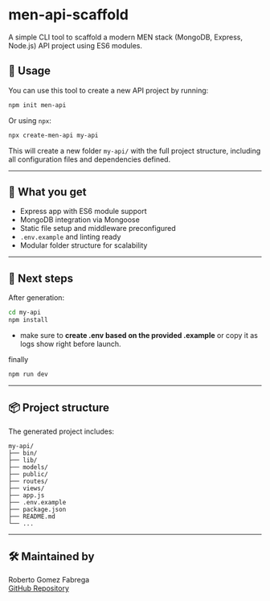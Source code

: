# men-api-scaffold

A simple CLI tool to scaffold a modern MEN stack (MongoDB, Express, Node.js) API project using ES6 modules.

## 🚀 Usage

You can use this tool to create a new API project by running:

```bash
npm init men-api
```

Or using `npx`:

```bash
npx create-men-api my-api
```

This will create a new folder `my-api/` with the full project structure, including all configuration files and dependencies defined.

---

## 📁 What you get

- Express app with ES6 module support
- MongoDB integration via Mongoose
- Static file setup and middleware preconfigured
- `.env.example` and linting ready
- Modular folder structure for scalability

---

## 📝 Next steps

After generation:

```bash
cd my-api
npm install
```
- make sure to __create .env based on the provided .example__ or copy it as logs show right before launch.

finally

```bash
npm run dev
```

---

## 📦 Project structure

The generated project includes:

```
my-api/
├── bin/
├── lib/
├── models/
├── public/
├── routes/
├── views/
├── app.js
├── .env.example
├── package.json
├── README.md
└── ...
```

---

## 🛠 Maintained by

Roberto Gomez Fabrega  
[GitHub Repository](https://github.com/Rober040992/myNode-express-updated-scaffold)